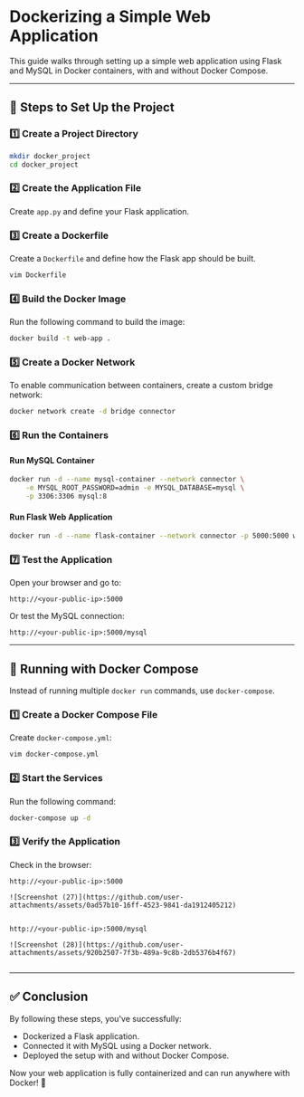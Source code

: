 # Dockerizing a Simple Web Application

This guide walks through setting up a simple web application using Flask and MySQL in Docker containers, with and without Docker Compose.

---

## **📌 Steps to Set Up the Project**

### **1️⃣ Create a Project Directory**
```bash
mkdir docker_project
cd docker_project
```

### **2️⃣ Create the Application File**
Create `app.py` and define your Flask application.

### **3️⃣ Create a Dockerfile**
Create a `Dockerfile` and define how the Flask app should be built.
```bash
vim Dockerfile
```

### **4️⃣ Build the Docker Image**
Run the following command to build the image:
```bash
docker build -t web-app .
```

### **5️⃣ Create a Docker Network**
To enable communication between containers, create a custom bridge network:
```bash
docker network create -d bridge connector
```

### **6️⃣ Run the Containers**
#### **Run MySQL Container**
```bash
docker run -d --name mysql-container --network connector \
    -e MYSQL_ROOT_PASSWORD=admin -e MYSQL_DATABASE=mysql \
    -p 3306:3306 mysql:8
```

#### **Run Flask Web Application**
```bash
docker run -d --name flask-container --network connector -p 5000:5000 web-app
```

### **7️⃣ Test the Application**
Open your browser and go to:
```
http://<your-public-ip>:5000
```
Or test the MySQL connection:
```
http://<your-public-ip>:5000/mysql
```

---

## **📌 Running with Docker Compose**
Instead of running multiple `docker run` commands, use `docker-compose`.

### **1️⃣ Create a Docker Compose File**
Create `docker-compose.yml`:
```bash
vim docker-compose.yml
```

### **2️⃣ Start the Services**
Run the following command:
```bash
docker-compose up -d
```

### **3️⃣ Verify the Application**
Check in the browser:
```
http://<your-public-ip>:5000

![Screenshot (27)](https://github.com/user-attachments/assets/0ad57b10-16ff-4523-9841-da1912405212)


http://<your-public-ip>:5000/mysql

![Screenshot (28)](https://github.com/user-attachments/assets/920b2507-7f3b-489a-9c8b-2db5376b4f67)


```

---

## **✅ Conclusion**
By following these steps, you've successfully:
- Dockerized a Flask application.
- Connected it with MySQL using a Docker network.
- Deployed the setup with and without Docker Compose.

Now your web application is fully containerized and can run anywhere with Docker! 🚀

